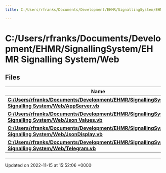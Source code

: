 ```yaml
---
title: C:/Users/rfranks/Documents/Development/EHMR/SignallingSystem/EHMR Signalling System/Web

---
```


# C:/Users/rfranks/Documents/Development/EHMR/SignallingSystem/EHMR Signalling System/Web



## Files

| Name           |
| -------------- |
| **[C:/Users/rfranks/Documents/Development/EHMR/SignallingSystem/EHMR Signalling System/Web/AppServer.vb](/SignallingSystem-doc/vb/Files/AppServer_8vb/#file-appserver.vb)**  |
| **[C:/Users/rfranks/Documents/Development/EHMR/SignallingSystem/EHMR Signalling System/Web/Json Values.vb](/SignallingSystem-doc/vb/Files/Json_01Values_8vb/#file-json-values.vb)**  |
| **[C:/Users/rfranks/Documents/Development/EHMR/SignallingSystem/EHMR Signalling System/Web/JsonDisplay.vb](/SignallingSystem-doc/vb/Files/JsonDisplay_8vb/#file-jsondisplay.vb)**  |
| **[C:/Users/rfranks/Documents/Development/EHMR/SignallingSystem/EHMR Signalling System/Web/Telegram.vb](/SignallingSystem-doc/vb/Files/Telegram_8vb/#file-telegram.vb)**  |






-------------------------------

Updated on 2022-11-15 at 15:52:06 +0000
